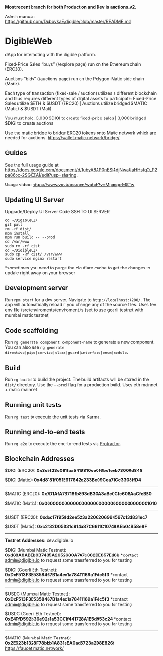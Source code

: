 **Most recent branch for both Production and Dev is auctions_v2.**

Admin manual: https://github.com/DubovkaE/digible/blob/master/README.md


# DigibleWeb

dApp for interacting with the digible platform. 

Fixed-Price Sales “buys” (/explore page)  run on the Ethereum chain (ERC20).

Auctions “bids” (/auctions page) run on the Polygon-Matic side chain (Matic). 

Each type of transaction (fixed-sale / auction) utilizes a different blockchain and thus requires different types of digital assets to participate: 
Fixed-Price Sales utilize $ETH & $USDT (ERC20)  | Auctions utilize bridged $MATIC (Matic) & $USDT (Mati)

You must hold: 3,000 $DIGI to create fixed-price sales | 3,000 bridged $DIGI to create auctions

Use the matic bridge to bridge ERC20 tokens onto Matic network which are needed for auctions. 
https://wallet.matic.network/bridge/

## Guides

See the full usage guide at https://docs.google.com/document/d/1ubyA8AP0nESi4djNwaUaHHsfqO_P2pa86oc-2SG0ZAI/edit?usp=sharing. 

Usage video: https://www.youtube.com/watch?v=MjcpcprMSTw

## Updating UI Server
Upgrade/Deploy UI Server Code
SSH TO UI SERVER

```
cd ~/DigibleUI/
git pull
rm -rf dist/
npm install
npm run build -- --prod
cd /var/www
sudo rm -rf dist
cd ~/DigibleUI/
sudo cp -Rf dist/ /var/www
sudo service nginx restart
```

*sometimes you need to purge the clouflare cache to get the changes to update right away on your browser

## Development server

Run `npm start` for a dev server. Navigate to `http://localhost:4200/`. The app will automatically reload if you change any of the source files. Uses fev env file /src/enviroments/enviroment.ts (set to use goerli testnet with mumbai matic testnet)



## Code scaffolding

Run `ng generate component component-name` to generate a new component. You can also use `ng generate directive|pipe|service|class|guard|interface|enum|module`.

## Build

Run `ng build` to build the project. The build artifacts will be stored in the `dist/` directory. Use the `--prod` flag for a production build. Uses eth mainnet + matic mainnet 

## Running unit tests

Run `ng test` to execute the unit tests via [Karma](https://karma-runner.github.io).

## Running end-to-end tests

Run `ng e2e` to execute the end-to-end tests via [Protractor](http://www.protractortest.org/).


## Blockchain Addresses

$DIGI (ERC20):
**0x3cbf23c081faa5419810ce0f6bc1ecb73006d848**

$DIGI (Matic):
**0x4d8181f051E617642e233Be09Cea71Cc3308ffD4**
______________________________________________

$MATIC (ERC20): 
**0x7D1AfA7B718fb893dB30A3aBc0Cfc608AaCfeBB0**

$MATIC (Matic):
**0x0000000000000000000000000000000000001010**
______________________________________________

$USDT (ERC20): 
**0xdac17f958d2ee523a2206206994597c13d831ec7**

$USDT (Matic):
**0xc2132D05D31c914a87C6611C10748AEb04B58e8F**

_______________________________________________
**Testnet Addresses:**
dev.digible.io

$DIGI (Mumbai Matic Testnet):
**0xd68A8ABEb9B7435A2652680A767c382DE857Ed6b**
*contact admin@digible.io to request some transferred to you for testing

$DIGI (Goerli Eth Testnet):
**0xDcF513F3E5358467B1a4ec1a78411169a1Fdc5f3**
*contact admin@digible.io to request some transferred to you for testing

_______________________________________________________________________

$USDC (Mumbai Matic Testnet):
**0xDcF513F3E5358467B1a4ec1a78411169a1Fdc5f3**
*contact admin@digible.io to request some transferred to you for testing

$USDC (Goerli Eth Testnet):
**0xE4FfD592b36e92e1a53C01f441728A1E5d953c24**
*contact admin@digible.io to request some transferred to you for testing

_______________________________________________________________________

$MATIC (Mumbai Matic Testnet):
**0x2E623b1328F78bbb1A831eEA0ad5723a2D8E826f**
https://faucet.matic.network/
